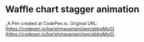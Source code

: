 # Waffle chart stagger animation
 _A Pen created at CodePen.io. Original URL: [https://codepen.io/karishmavanjani/pen/abbgMoG](https://codepen.io/karishmavanjani/pen/abbgMoG).

 